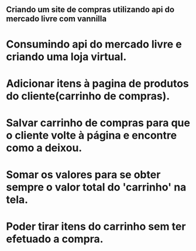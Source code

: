 
## Criando um site de compras utilizando api do mercado livre com vannilla 

# Consumindo api do mercado livre e criando uma loja virtual.
# Adicionar itens à pagina de produtos do cliente(carrinho de compras).
# Salvar carrinho de compras para que o cliente volte à página e encontre como a deixou.
# Somar os valores para se obter sempre o valor total do 'carrinho' na tela.
# Poder tirar itens do carrinho sem ter efetuado a compra.
